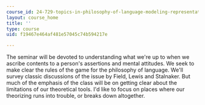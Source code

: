 ```yaml
---
course_id: 24-729-topics-in-philosophy-of-language-modeling-representation-spring-2009
layout: course_home
title: ''
type: course
uid: f19467e464af481e57045c74b594217e

---
```

The seminar will be devoted to understanding what we're up to when we ascribe contents to a person's assertions and mental attitudes. We seek to make clear the rules of the game for the philosophy of language. We'll survey classic discussions of the issue by Field, Lewis and Stalnaker. But much of the emphasis of the class will be on getting clear about the limitations of our theoretical tools. I'd like to focus on places where our theorizing runs into trouble, or breaks down altogether.
